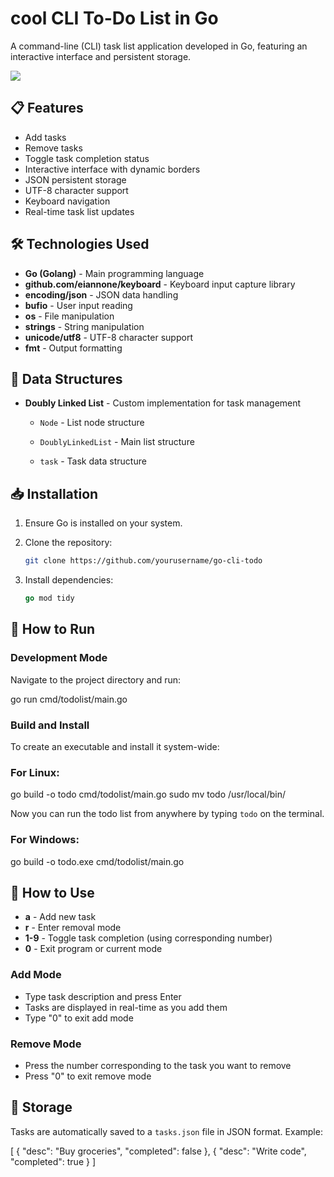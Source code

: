 # cool CLI To-Do List in Go

A command-line (CLI) task list application developed in Go, featuring an interactive interface and persistent storage.

![](https://github.com/rodrigofernandesribeiro/cool-go-cli-to-do-list/blob/main/demotodo.gif)

## 📋 Features

- Add tasks
- Remove tasks
- Toggle task completion status
- Interactive interface with dynamic borders
- JSON persistent storage
- UTF-8 character support
- Keyboard navigation
- Real-time task list updates

## 🛠️ Technologies Used

- **Go (Golang)** - Main programming language
- **github.com/eiannone/keyboard** - Keyboard input capture library
- **encoding/json** - JSON data handling
- **bufio** - User input reading
- **os** - File manipulation
- **strings** - String manipulation
- **unicode/utf8** - UTF-8 character support
- **fmt** - Output formatting

## 🔧 Data Structures

- **Doubly Linked List** - Custom implementation for task management
  - `Node` - List node structure
  
  - `DoublyLinkedList` - Main list structure
  
  - `task` - Task data structure
  
    

## 📥 Installation

1. Ensure Go is installed on your system.
2. Clone the repository:

   ```bash
   git clone https://github.com/yourusername/go-cli-todo
   ```

3. Install dependencies:

   ```go
   go mod tidy
   ```



## 🚀 How to Run



### Development Mode
Navigate to the project directory and run:

go run cmd/todolist/main.go



### Build and Install
To create an executable and install it system-wide:

### For Linux:
go build -o todo cmd/todolist/main.go
sudo mv todo /usr/local/bin/

Now you can run the todo list from anywhere by typing `todo` on the terminal.



### For Windows:
go build -o todo.exe cmd/todolist/main.go



## 📝 How to Use

- **a** - Add new task
- **r** - Enter removal mode
- **1-9** - Toggle task completion (using corresponding number)
- **0** - Exit program or current mode

### Add Mode
- Type task description and press Enter
- Tasks are displayed in real-time as you add them
- Type "0" to exit add mode

### Remove Mode
- Press the number corresponding to the task you want to remove
- Press "0" to exit remove mode

## 💾 Storage

Tasks are automatically saved to a `tasks.json` file in JSON format. Example:

[
    {
        "desc": "Buy groceries",
        "completed": false
    },
    {
        "desc": "Write code",
        "completed": true
    }
]

